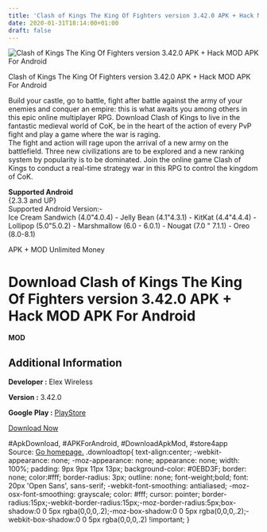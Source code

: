 ```yaml
---
title: 'Clash of Kings The King Of Fighters version 3.42.0 APK + Hack MOD APK For Android'
date: 2020-01-31T18:14:00+01:00
draft: false
---
```


![Clash of Kings The King Of Fighters version 3.42.0 APK + Hack MOD APK For Android](https://i1.wp.com/apkhome.net/wp-content/uploads/2018/07/Clash-of-Kings-The-King-Of-Fighters-version-3.42.0.png "Clash of Kings The King Of Fighters version 3.42.0 APK + Hack MOD APK For Android")

  

Clash of Kings The King Of Fighters version 3.42.0 APK + Hack MOD APK For Android

Build your castle, go to battle, fight after battle against the army of your enemies and conquer an empire: this is what awaits you among others in this epic online multiplayer RPG. Download Clash of Kings to live in the fantastic medieval world of CoK, be in the heart of the action of every PvP fight and play a game where the war is raging.  
The fight and action will rage upon the arrival of a new army on the battlefield. Three new civilizations are to be explored and a new ranking system by popularity is to be dominated. Join the online game Clash of Kings to conduct a real-time strategy war in this RPG to control the kingdom of CoK.

**Supported Android**  
{2.3.3 and UP}  
Supported Android Version:-  
Ice Cream Sandwich (4.0"4.0.4) - Jelly Bean (4.1"4.3.1) - KitKat (4.4"4.4.4) - Lollipop (5.0"5.0.2) - Marshmallow (6.0 - 6.0.1) - Nougat (7.0 " 7.1.1) - Oreo (8.0-8.1)

APK + MOD Unlimited Money

Download Clash of Kings The King Of Fighters version 3.42.0 APK + Hack MOD APK For Android
==========================================================================================

**MOD**

Additional Information
----------------------

**Developer :** Elex Wireless

**Version :** 3.42.0

**Google Play :** [PlayStore](https://play.google.com/store/apps/details?id=com.hcg.cok.gp)

  

[Download Now](https://store4app.co/post/clash-of-kings-the-king-of-fighters-version-3-42-0-apk-hack-mod-apk-for-android_1573670828)

  
#ApkDownload, #APKForAndroid, #DownloadApkMod, #store4app  
Source: [Go homepage.](https://store4app.co/post/clash-of-kings-the-king-of-fighters-version-3-42-0-apk-hack-mod-apk-for-android_1573670828) .downloadtop{ text-align:center; -webkit-appearance: none; -moz-appearance: none; appearance: none; width: 100%; padding: 9px 9px 11px 13px; background-color: #0EBD3F; border: none; color:#fff; border-radius: 3px; outline: none; font-weight;bold; font: 20px 'Open Sans', sans-serif; -webkit-font-smoothing: antialiased; -moz-osx-font-smoothing: grayscale; color: #fff; cursor: pointer; border-radius:15px;-webkit-border-radius:15px;-moz-border-radius:5px;box-shadow:0 0 5px rgba(0,0,0,.2);-moz-box-shadow:0 0 5px rgba(0,0,0,.2);-webkit-box-shadow:0 0 5px rgba(0,0,0,.2) !important; }